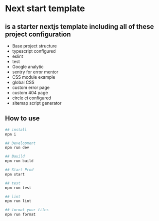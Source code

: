 # Next start template

## is a starter nextjs template including all of these project configuration

- Base project structure
- typescript configured
- eslint
- test
- Google analytic
- sentry for error mentor
- CSS module example 
- global CSS
- custom error page
- custom 404 page
- circle ci configured
- sitemap script generator 


## How to use

```bash
## install
npm i
```


```bash
## Development
npm run dev
```

```bash
## Bauild
npm run build
```

```bash
## Start Prod
npm start
```

```bash
## test
npm run test
```

```bash
## lint
npm run lint
```

```bash
## format your files
npm run format
```

